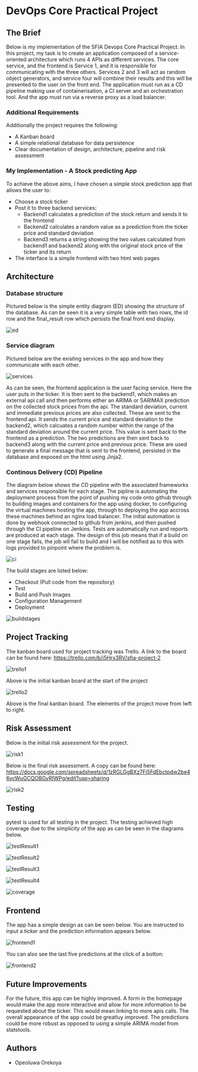 # DevOps Core Practical Project



## The Brief
Below is my implementation of the SFIA Devops Core Practical Project. In this project, my task is to create an application composed of a service-oriented architecture which runs 4 APIs as different services. The core service, and the frontend is Service 1, and it is responsible for communicating with the three others. Services 2 and 3 will act as random object generators, and service four will combine their results and this will be presented to the user on the front end. The application must run as a CD pipeline making use of containerisation, a CI server and an orchestration tool. And the app must run via a reverse proxy as a load balancer.

### Additional Requirements
Additionally the project requires the following:
* A Kanban board
* A simple relational database for data persistence
* Clear documentation of design, architecture, pipeline and risk assessment


### My Implementation - A Stock predicting App
To achieve the above aims, I have chosen a simple stock prediction app that allows the user to:
* Choose a stock ticker
* Post it to three backend services:
    * Backend1 calculates a prediction of the stock return and sends it to the frontend
    * Backend2 calculates a random value as a prediction from the ticker price and standard deviation
    * Backend3 returns a string showing the two values calculated from backend1 and backend2 along with the original stock price of the ticker and its return
* The interface is a simple frontend with two html web pages

## Architecture
### Database structure
Pictured below is the simple entity diagram (ED) showing the structure of the database.
As can be seen it is a very simple table with two rows, the id row and the final_result row which persists the final front end display.

![ed][ed]

### Service diagram
Pictured below are the existing services in the app and how they communicate with each other.

![services][services]

As can be seen, the frontend application is the user facing service. Here the user puts in the ticker. It is then sent to the backend1, which makes an external api call and then performs either an ARIMA or SARIMAX prediction on the collected stock prices from the api. The standard deviation, current and immediate previous prices are also collected. These are sent to the frontend api. It sends the current price and standard deviation to the backend2, which calcuates a random number within the range of the standard deviation around the current price. This value is sent back to the frontend as a prediction. The two predictions are then sent back to backend3 along with the current price and previous price. These are used to generate a final message that is sent to the frontend, persisted in the database and exposed on the html using Jinja2. 

### Continous Delivery (CD) Pipeline
The diagram below shows the CD pipeline with the associated frameworks and services responsible for each stage. The pipline is automating the deployment process from the point of pushing my code onto github through to building images and containers for the app using docker, to configuring the virtual machines hosting the app, through to deploying the app accross these machines behind an nginx load balancer. The initial automation is done by webhook connected to github from jenkins, and then pushed through the CI pipeline on Jenkins.
Tests are automatically run and reports are produced at each stage. The design of this job means that if a build on one stage fails, the job wll fail to build and I will be notified as to this with logs provided to pinpoint where the problem is.

![ci][ci]

The build stages are listed below:
* Checkout (Pull code from the repository)
* Test
* Build and Push Images
* Configuration Management
* Deployment

![buildstages][buildstages]

## Project Tracking
The kanban board used for project tracking was Trello. A link to the board can be found here: https://trello.com/b/i5Hrx3RV/sfia-project-2

![trello1][trello1]

Above is the initial kanban board at the start of the project

![trello2][trello2]

Above is the final kanban board. The elements of the project move from lwft to right.


## Risk Assessment
Below is the initial risk assessment for the project.


![risk1][risk1]

Below is the final risk assessment. A copy can be found here: https://docs.google.com/spreadsheets/d/1zRGLGgBXz7Fj5FdEbctpdw2be46ycWuGCQOBGyRIWPg/edit?usp=sharing

![risk2][risk2]

## Testing
pytest is used for all testing in the project. The testing achieved high coverage due to the simplicity of the app as can be seen in the diagrams below.

![testResult1][testResult1]

![testResult2][testResult2]

![testResult3][testResult3]

![testResult4][testResult4]


![coverage][coverage]


## Frontend

The app has a simple design as can be seen below. You are instructed to input a ticker and the prediction information appears below.

![frontend1][frontend1]

You can also see the last five predictions at the click of a botton:

![frontend2][frontend2]

## Future Improvements

For the future, this app can be highly improved. A form in the homepage would make the app more interactive and allow for more information to be requested about the ticker. This would mean linking to more apis calls. The overall appearance of the app could be greatluy improved. The predictions could be more robust as opposed to using a simple ARIMA model from statstools.

## Authors
* Opeoluwa Orekoya


[ed]: https://imgur.com/9J7aspH.png
[services]: https://imgur.com/QGzEJ2d.png
[ci]: https://imgur.com/jmBbWLj.jpg
[buildstages]: https://imgur.com/y7ZVbkW.png
[trello1]: https://imgur.com/TKwuhdX.png
[trello2]: https://imgur.com/jNBU1He.png
[risk1]: https://imgur.com/TVPGIXH.png
[risk2]: https://imgur.com/C2DUvj7.png
[testresult1]: https://imgur.com/9b4xkXl.png
[testresult2]: https://imgur.com/gqhzNRz.png
[testresult3]: https://imgur.com/hwxRmrT.png
[testresult4]: https://imgur.com/NbfSt3W.png
[coverage]: https://imgur.com/bmf58DR.png
[frontend1]: https://imgur.com/hj0fArU.png
[frontend2]: https://imgur.com/PkAxZA5.png
